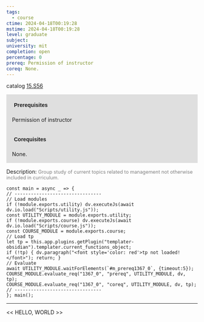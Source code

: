 ```yaml
---
tags:
  - course
ctime: 2024-04-18T00:19:28
mstime: 2024-04-18T00:19:28
level: graduate
subject: 
university: mit
completion: open
percentage: 0
prereq: Permission of instructor
coreq: None.
---
```


catalog [15.S56](http://student.mit.edu/catalog/m15c.html#15.S56)

<span style="display: block; padding: 15px; background-color: rgb(100, 100, 100, 0.2);"><font id="m_prereq1367_0" style="display: block; font-family: Arial, sans-serif; font-weight: bold; padding: 5px">Prerequisites</font><br><span id="prereq1367_0">Permission of instructor</span></span>
<span style="display: block; padding: 15px; background-color: rgb(100, 100, 100, 0.2);"><font id="m_coreq1367_0" style="display: block; font-family: Arial, sans-serif; font-weight: bold; padding: 5px">Corequisites</font><br><span id="coreq1367_0">None.</span></span>

<font style="">Description:</font>
<font style="color: grey; font-size: 0.8rem;">Group study of current topics related to management not otherwise included in curriculum.</font>

```dataviewjs
const main = async _ => {
// --------------------------------
// Load modules
if (!module.exports.utility) dv.executeJs(await dv.io.load("Scripts/utility.js"));
const UTILITY_MODULE = module.exports.utility;
if (!module.exports.course) dv.executeJs(await dv.io.load("Scripts/course.js"));
const COURSE_MODULE = module.exports.course;
// Load tp
let tp = this.app.plugins.getPlugin("templater-obsidian").templater.current_functions_object;
if (!tp) { dv.paragraph("<font style='color: red'>tp not loaded!</font>"); return; }
// Evaluate
await UTILITY_MODULE.waitForElements(`#m_prereq1367_0`, {timeout:5});
COURSE_MODULE.evaluate_req("1367_0", "prereq", UTILITY_MODULE, dv, tp);
COURSE_MODULE.evaluate_req("1367_0", "coreq", UTILITY_MODULE, dv, tp);
// --------------------------------
}; main();
```

---

<< HELLO, WORLD >>
